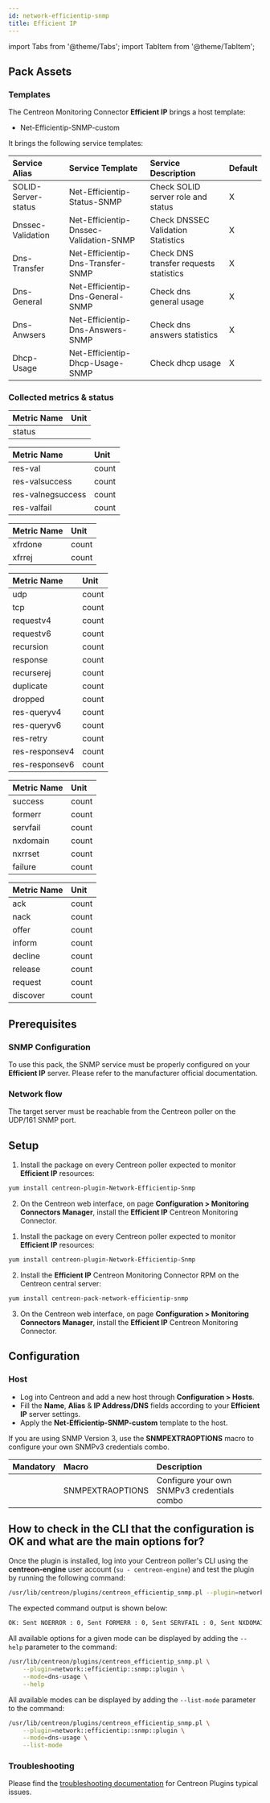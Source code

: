 ```yaml
---
id: network-efficientip-snmp
title: Efficient IP
---
```


import Tabs from '@theme/Tabs';
import TabItem from '@theme/TabItem';


## Pack Assets

### Templates

The Centreon Monitoring Connector **Efficient IP** brings a host template:

* Net-Efficientip-SNMP-custom

It brings the following service templates:

| Service Alias       | Service Template                         | Service Description                                          | Default |
| :------------------ | :--------------------------------------- | :----------------------------------------------------------- | :------ |
| SOLID-Server-status | Net-Efficientip-Status-SNMP              | Check SOLID server role and status                           | X       |
| Dnssec-Validation   | Net-Efficientip-Dnssec-Validation-SNMP   | Check DNSSEC Validation Statistics                           | X       |
| Dns-Transfer        | Net-Efficientip-Dns-Transfer-SNMP        | Check DNS transfer requests statistics                       | X       |
| Dns-General         | Net-Efficientip-Dns-General-SNMP         | Check dns general usage                                      | X       |
| Dns-Anwsers         | Net-Efficientip-Dns-Answers-SNMP         | Check dns answers statistics                                 | X       |
| Dhcp-Usage          | Net-Efficientip-Dhcp-Usage-SNMP          | Check dhcp usage                                             | X       |

### Collected metrics & status

<Tabs groupId="sync">
<TabItem value="SOLID-Server-status" label="SOLID-Server-status">

| Metric Name | Unit |
| :---------- | :--- |
| status      |      |

</TabItem>
<TabItem value="Dnssec-Validation" label="Dnssec-Validation">

| Metric Name             | Unit  |
| :---------------------- | :---- |
| res-val                 | count |
| res-valsuccess          | count |
| res-valnegsuccess       | count |
| res-valfail             | count |

</TabItem>
<TabItem value="Dns-Transfer" label="Dns-Transfer">

| Metric Name  | Unit  |
| :----------- | :---- |
| xfrdone      | count |
| xfrrej       | count |

</TabItem>
<TabItem value="Dns-General" label="Dns-General">

| Metric Name     | Unit  |
| :-------------- | :---- |
| udp             | count |
| tcp             | count |
| requestv4       | count |
| requestv6       | count |
| recursion       | count |
| response        | count |
| recurserej      | count |
| duplicate       | count |
| dropped         | count |
| res-queryv4     | count |
| res-queryv6     | count |
| res-retry       | count |
| res-responsev4  | count |
| res-responsev6  | count |

</TabItem>
<TabItem value="Dns-Anwsers" label="Dns-Anwsers">

| Metric Name     | Unit  |
| :-------------- | :---- |
| success         | count |
| formerr         | count |
| servfail        | count |
| nxdomain        | count |
| nxrrset         | count |
| failure         | count |

</TabItem>
<TabItem value="Dhcp-Usage" label="Dhcp-Usage">

| Metric Name     | Unit  |
| :-------------- | :---- |
| ack             | count |
| nack            | count |
| offer           | count |
| inform          | count |
| decline         | count |
| release         | count |
| request         | count |
| discover        | count |

</TabItem>
</Tabs>

## Prerequisites

### SNMP Configuration

To use this pack, the SNMP service must be properly configured on your **Efficient IP**
server. Please refer to the manufacturer official documentation.

### Network flow

The target server must be reachable from the Centreon poller on the UDP/161
SNMP port.

## Setup

<Tabs groupId="sync">
<TabItem value="Online License" label="Online License">

1. Install the package on every Centreon poller expected to monitor **Efficient IP** resources:

```bash
yum install centreon-plugin-Network-Efficientip-Snmp
```

2. On the Centreon web interface, on page **Configuration > Monitoring Connectors Manager**, install the **Efficient IP** Centreon Monitoring Connector.

</TabItem>
<TabItem value="Offline License" label="Offline License">

1. Install the package on every Centreon poller expected to monitor **Efficient IP** resources:

```bash
yum install centreon-plugin-Network-Efficientip-Snmp
```

2. Install the **Efficient IP** Centreon Monitoring Connector RPM on the Centreon central server:

```bash
yum install centreon-pack-network-efficientip-snmp
```

3. On the Centreon web interface, on page **Configuration > Monitoring Connectors Manager**, install the **Efficient IP** Centreon Monitoring Connector.

</TabItem>
</Tabs>

## Configuration

### Host

* Log into Centreon and add a new host through **Configuration > Hosts**.
* Fill the **Name**, **Alias** & **IP Address/DNS** fields according to your **Efficient IP** server settings.
* Apply the **Net-Efficientip-SNMP-custom** template to the host.

If you are using SNMP Version 3, use the **SNMPEXTRAOPTIONS** macro to configure
your own SNMPv3 credentials combo.

| Mandatory | Macro            | Description                                 |
| :-------- | :--------------- | :------------------------------------------ |
|           | SNMPEXTRAOPTIONS | Configure your own SNMPv3 credentials combo |

## How to check in the CLI that the configuration is OK and what are the main options for?

Once the plugin is installed, log into your Centreon poller's CLI using the
**centreon-engine** user account (`su - centreon-engine`) and test the plugin by
running the following command:

```bash
/usr/lib/centreon/plugins/centreon_efficientip_snmp.pl --plugin=network::efficientip::snmp::plugin --mode=dns-usage --hostname=10.0.0.1 --snmp-version='2c' --snmp-community='my-community'   --filter-counters='^(success|formerr|servfail|nxdomain|nxrrset|failure)$' --warning-udp='' --critical-udp='' --warning-tcp='' --critical-tcp='' --warning-requestv4='' --critical-requestv4='' --warning-requestv6='' --critical-requestv6='' --warning-recursion='' --critical-recursion='' --warning-response='' --critical-response='' --warning-recurserej='' --critical-recurserej='' --warning-duplicate='' --critical-duplicate='' --warning-dropped='' --critical-dropped='' --warning-res-queryv4='' --critical-res-queryv4='' --warning-res-queryv6='' --critical-res-queryv6='' --warning-res-retry='' --critical-res-retry='' --warning-res-responsev4='' --critical-res-responsev4='' --warning-res-responsev6='' --critical-res-responsev6='' --warning-success='' --critical-success='' --warning-formerr='' --critical-formerr='' --warning-servfail='' --critical-servfail='' --warning-nxdomain='' --critical-nxdomain='' --warning-nxrrset='' --critical-nxrrset='' --warning-failure='' --critical-failure='' --warning-xfrdone='' --critical-xfrdone='' --warning-xfrrej='' --critical-xfrrej='' --warning-res-val='' --critical-res-val='' --warning-res-valsuccess='' --critical-res-valsuccess='' --warning-res-valnegsuccess='' --critical-res-valnegsuccess='' --warning-res-valfail='' --critical-res-valfail='' 
```

The expected command output is shown below:

```bash
OK: Sent NOERROR : 0, Sent FORMERR : 0, Sent SERVFAIL : 0, Sent NXDOMAIN : 0, Sent nxrrset : 0, Sent Other failure : 0 | 'success'=0;;;0; 'formerr'=0;;;0; 'servfail'=0;;;0; 'nxdomain'=0;;;0; 'nxrrset'=0;;;0; 'failure'=0;;;0;
```

All available options for a given mode can be displayed by adding the
`--help` parameter to the command:

```bash
/usr/lib/centreon/plugins/centreon_efficientip_snmp.pl \
    --plugin=network::efficientip::snmp::plugin \
    --mode=dns-usage \
    --help
```

All available modes can be displayed by adding the `--list-mode` parameter to
the command:

```bash
/usr/lib/centreon/plugins/centreon_efficientip_snmp.pl \
    --plugin=network::efficientip::snmp::plugin \
    --mode=dns-usage \
    --list-mode
```

### Troubleshooting

Please find the [troubleshooting documentation](../getting-started/how-to-guides/troubleshooting-plugins.md)
for Centreon Plugins typical issues.